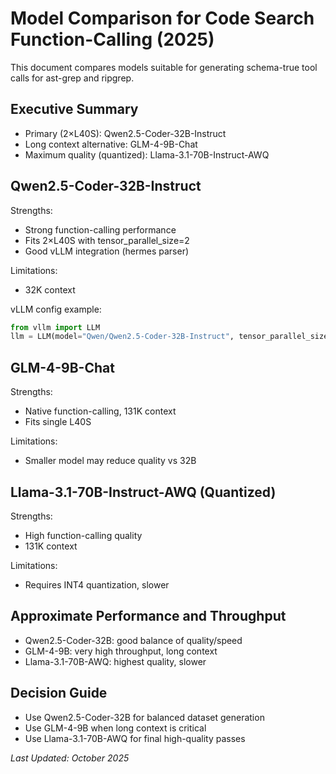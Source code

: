 # Model Comparison for Code Search Function-Calling (2025)

This document compares models suitable for generating schema-true tool calls for ast-grep and ripgrep.

## Executive Summary

- Primary (2×L40S): Qwen2.5-Coder-32B-Instruct
- Long context alternative: GLM-4-9B-Chat
- Maximum quality (quantized): Llama-3.1-70B-Instruct-AWQ

## Qwen2.5-Coder-32B-Instruct

Strengths:
- Strong function-calling performance
- Fits 2×L40S with tensor_parallel_size=2
- Good vLLM integration (hermes parser)

Limitations:
- 32K context

vLLM config example:
```python
from vllm import LLM
llm = LLM(model="Qwen/Qwen2.5-Coder-32B-Instruct", tensor_parallel_size=2, gpu_memory_utilization=0.9)
```

## GLM-4-9B-Chat

Strengths:
- Native function-calling, 131K context
- Fits single L40S

Limitations:
- Smaller model may reduce quality vs 32B

## Llama-3.1-70B-Instruct-AWQ (Quantized)

Strengths:
- High function-calling quality
- 131K context

Limitations:
- Requires INT4 quantization, slower

## Approximate Performance and Throughput

- Qwen2.5-Coder-32B: good balance of quality/speed
- GLM-4-9B: very high throughput, long context
- Llama-3.1-70B-AWQ: highest quality, slower

## Decision Guide

- Use Qwen2.5-Coder-32B for balanced dataset generation
- Use GLM-4-9B when long context is critical
- Use Llama-3.1-70B-AWQ for final high-quality passes

*Last Updated: October 2025*
